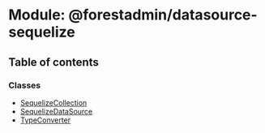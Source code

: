 # Module: @forestadmin/datasource-sequelize

## Table of contents

### Classes

- [SequelizeCollection](../wiki/@forestadmin.datasource-sequelize.SequelizeCollection)
- [SequelizeDataSource](../wiki/@forestadmin.datasource-sequelize.SequelizeDataSource)
- [TypeConverter](../wiki/@forestadmin.datasource-sequelize.TypeConverter)
